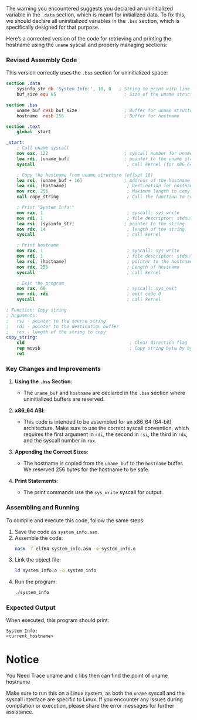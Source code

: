The warning you encountered suggests you declared an uninitialized variable in the `.data` section, which is meant for initialized data. To fix this, we should declare all uninitialized variables in the `.bss` section, which is specifically designed for that purpose.

Here’s a corrected version of the code for retrieving and printing the hostname using the `uname` syscall and properly managing sections:

### Revised Assembly Code

This version correctly uses the `.bss` section for uninitialized space:

```nasm
section .data
    sysinfo_str db 'System Info:', 10, 0   ; String to print with line feed
    buf_size equ 65                          ; Size of the uname structure

section .bss
    uname_buf resb buf_size                  ; Buffer for uname structure
    hostname  resb 256                       ; Buffer for hostname

section .text
    global _start

_start:
    ; Call uname syscall
    mov eax, 122                             ; syscall number for uname (x86_64)
    lea rdi, [uname_buf]                     ; pointer to the uname structure
    syscall                                   ; call kernel (for x86_64, use syscall)

    ; Copy the hostname from uname structure (offset 16)
    lea rsi, [uname_buf + 16]                ; Address of the hostname in uname_buf
    lea rdi, [hostname]                       ; Destination for hostname
    mov rcx, 256                              ; Maximum length to copy
    call copy_string                          ; Call the function to copy the hostname

    ; Print "System Info:"
    mov rax, 1                                ; syscall: sys_write
    mov rdi, 1                                ; file descriptor: stdout
    lea rsi, [sysinfo_str]                   ; pointer to the string
    mov rdx, 14                               ; length of the string
    syscall                                   ; call kernel

    ; Print hostname
    mov rax, 1                                ; syscall: sys_write
    mov rdi, 1                                ; file descriptor: stdout
    lea rsi, [hostname]                       ; pointer to the hostname
    mov rdx, 256                              ; Length of hostname
    syscall                                   ; call kernel

    ; Exit the program
    mov rax, 60                               ; syscall: sys_exit
    xor rdi, rdi                              ; exit code 0
    syscall                                   ; call kernel

; Function: Copy string
; Arguments:
;   rsi - pointer to the source string
;   rdi - pointer to the destination buffer
;   rcx - length of the string to copy
copy_string:
    cld                                        ; Clear direction flag
    rep movsb                                  ; Copy string byte by byte
    ret
```

### Key Changes and Improvements

1. **Using the `.bss` Section**: 
   - The `uname_buf` and `hostname` are declared in the `.bss` section where uninitialized buffers are reserved.

2. **x86_64 ABI**:
   - This code is intended to be assembled for an x86_64 (64-bit) architecture. Make sure to use the correct syscall convention, which requires the first argument in `rdi`, the second in `rsi`, the third in `rdx`, and the syscall number in `rax`.

3. **Appending the Correct Sizes**: 
   - The hostname is copied from the `uname_buf` to the `hostname` buffer. We reserved 256 bytes for the hostname to be safe.

4. **Print Statements**:
   - The print commands use the `sys_write` syscall for output.

### Assembling and Running

To compile and execute this code, follow the same steps:

1. Save the code as `system_info.asm`.
2. Assemble the code:
   ```bash
   nasm -f elf64 system_info.asm -o system_info.o
   ```
3. Link the object file:
   ```bash
   ld system_info.o -o system_info
   ```
4. Run the program:
   ```bash
   ./system_info
   ```

### Expected Output

When executed, this program should print:
```
System Info:
<current_hostname>
```
# Notice 
You Need Trace uname and c libs then can find the point of uname hostname 

Make sure to run this on a Linux system, as both the `uname` syscall and the syscall interface are specific to Linux. If you encounter any issues during compilation or execution, please share the error messages for further assistance.

